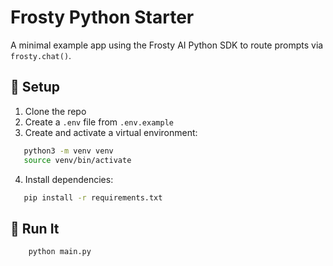 # Frosty Python Starter

A minimal example app using the Frosty AI Python SDK to route prompts via `frosty.chat()`.

## 🔧 Setup

1. Clone the repo  
2. Create a `.env` file from `.env.example`  
3. Create and activate a virtual environment:

```bash
   python3 -m venv venv
   source venv/bin/activate
```
4. Install dependencies:
```bash
   pip install -r requirements.txt
```

## 🚀  Run It
```bash
    python main.py
